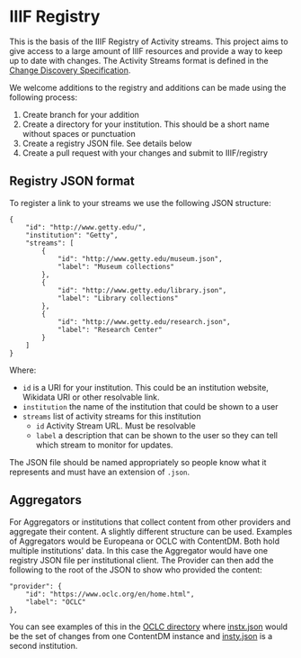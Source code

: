 # IIIF Registry
This is the basis of the IIIF Registry of Activity streams. This project aims to give access to a large amount of IIIF resources and provide a way to keep up to date with changes. The Activity Streams format is defined in the [Change Discovery Specification](https://iiif.io/api/discovery/0.4/).

We welcome additions to the registry and additions can be made using the following process:

  1. Create branch for your addition
  2. Create a directory for your institution. This should be a short name without spaces or punctuation
  3. Create a registry JSON file. See details below
  4. Create a pull request with your changes and submit to IIIF/registry

## Registry JSON format  

To register a link to your streams we use the following JSON structure: 

```
{
    "id": "http://www.getty.edu/",
    "institution": "Getty",
    "streams": [
        {
            "id": "http://www.getty.edu/museum.json",
            "label": "Museum collections" 
        },
        {
            "id": "http://www.getty.edu/library.json",
            "label": "Library collections" 
        },
        {
            "id": "http://www.getty.edu/research.json",
            "label": "Research Center" 
        }
    ]
}
```

Where:
 * `id` is a URI for your institution. This could be an institution website, Wikidata URI or other resolvable link. 
 * `institution` the name of the institution that could be shown to a user
 * `streams` list of activity streams for this institution
    * `id` Activity Stream URL. Must be resolvable 
    * `label` a description that can be shown to the user so they can tell which stream to monitor for updates. 

The JSON file should be named appropriately so people know what it represents and must have an extension of `.json`.

## Aggregators

For Aggregators or institutions that collect content from other providers and aggregate their content. A slightly different structure can be used. Examples of Aggregators would be Europeana or OCLC with ContentDM. Both hold multiple institutions' data. In this case the Aggregator would have one registry JSON file per institutional client. The Provider can then add the following to the root of the JSON to show who provided the content:

```
"provider": {
    "id": "https://www.oclc.org/en/home.html",
    "label": "OCLC"
},
```

You can see examples of this in the [OCLC directory](https://github.com/IIIF/registry/tree/deploy/OCLC) where [instx.json](https://github.com/IIIF/registry/blob/deploy/OCLC/instx.json) would be the set of changes from one ContentDM instance and [insty.json](https://github.com/IIIF/registry/blob/deploy/OCLC/insty.json) is a second institution. 
